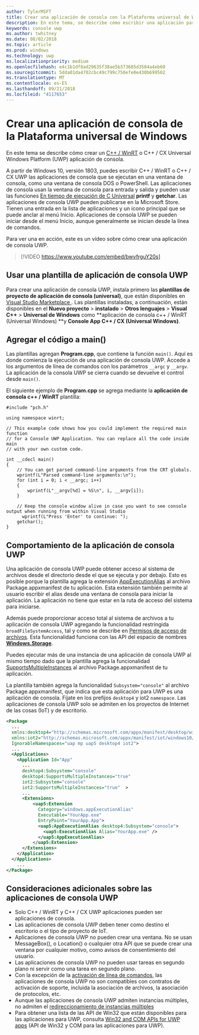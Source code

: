 ```yaml
---
author: TylerMSFT
title: Crear una aplicación de consola con la Plataforma universal de Windows
description: En este tema, se describe cómo escribir una aplicación para UWP que se ejecuta en una ventana de la consola.
keywords: console uwp
ms.author: twhitney
ms.date: 08/02/2018
ms.topic: article
ms.prod: windows
ms.technology: uwp
ms.localizationpriority: medium
ms.openlocfilehash: e4c1b1df8ad29635f38ae5b373685d3504a4eb60
ms.sourcegitcommit: 5dda01da4702cbc49c799c750efe0e430b699502
ms.translationtype: MT
ms.contentlocale: es-ES
ms.lasthandoff: 09/21/2018
ms.locfileid: "4117653"
---
```

# <a name="create-a-universal-windows-platform-console-app"></a>Crear una aplicación de consola de la Plataforma universal de Windows

En este tema se describe cómo crear un [C++ / WinRT](/windows/uwp/cpp-and-winrt-apis/intro-to-using-cpp-with-winrt) o C++ / CX Universal Windows Platform (UWP) aplicación de consola.

A partir de Windows 10, versión 1803, puedes escribir C++ / WinRT o C++ / CX UWP las aplicaciones de consola que se ejecutan en una ventana de consola, como una ventana de consola DOS o PowerShell. Las aplicaciones de consola usan la ventana de consola para entrada y salida y pueden usar las funciones [En tiempo de ejecución de C Universal](/cpp/c-runtime-library/reference/crt-alphabetical-function-reference) **printf** y **getchar**. Las aplicaciones de consola UWP pueden publicarse en la Microsoft Store. Tienen una entrada en la lista de aplicaciones y un icono principal que se puede anclar al menú Inicio. Aplicaciones de consola UWP se pueden iniciar desde el menú Inicio, aunque generalmente se inician desde la línea de comandos.

Para ver una en acción, este es un vídeo sobre cómo crear una aplicación de consola UWP.

> [!VIDEO https://www.youtube.com/embed/bwvfrguY20s]

## <a name="use-a-uwp-console-app-template"></a>Usar una plantilla de aplicación de consola UWP 

Para crear una aplicación de consola UWP, instala primero las **plantillas de proyecto de aplicación de consola (universal)**, que están disponibles en [Visual Studio Marketplace ](https://marketplace.visualstudio.com/items?itemName=AndrewWhitechapelMSFT.ConsoleAppUniversal). Las plantillas instaladas, a continuación, están disponibles en el **Nuevo proyecto** > **instalado** > **Otros lenguajes** > **Visual C++** > **Universal de Windows** como **aplicación de consola c++ / WinRT (Universal Windows) **y **Console App C++ / CX (Universal Windows)**.

## <a name="add-your-code-to-main"></a>Agregar el código a main()

Las plantillas agregan **Program.cpp**, que contiene la función `main()`. Aquí es donde comienza la ejecución de una aplicación de consola UWP. Accede a los argumentos de línea de comandos con los parámetros `__argc` y `__argv`. La aplicación de la consola UWP se cierra cuando se devuelve el control desde `main()`.

El siguiente ejemplo de **Program.cpp** se agrega mediante la **aplicación de consola c++ / WinRT** plantilla:

```cppwinrt
#include "pch.h"

using namespace winrt;

// This example code shows how you could implement the required main function
// for a Console UWP Application. You can replace all the code inside main
// with your own custom code.

int __cdecl main()
{
    // You can get parsed command-line arguments from the CRT globals.
    wprintf(L"Parsed command-line arguments:\n");
    for (int i = 0; i < __argc; i++)
    {
        wprintf(L"__argv[%d] = %S\n", i, __argv[i]);
    }

    // Keep the console window alive in case you want to see console output when running from within Visual Studio
      wprintf(L"Press 'Enter' to continue: ");
    getchar();
}
```

## <a name="uwp-console-app-behavior"></a>Comportamiento de la aplicación de consola UWP

Una aplicación de consola UWP puede obtener acceso al sistema de archivos desde el directorio desde el que se ejecuta y por debajo. Esto es posible porque la plantilla agrega la extensión [AppExecutionAlias](https://docs.microsoft.com/uwp/schemas/appxpackage/uapmanifestschema/element-uap5-appexecutionalias) al archivo Package.appxmanifest de tu aplicación. Esta extensión también permite al usuario escribir el alias desde una ventana de consola para iniciar la aplicación. La aplicación no tiene que estar en la ruta de acceso del sistema para iniciarse.

Además puede proporcionar acceso total al sistema de archivos a tu aplicación de consola UWP agregando la funcionalidad restringida `broadFileSystemAccess`, tal y como se describe en [Permisos de acceso de archivos](https://docs.microsoft.com/windows/uwp/files/file-access-permissions). Esta funcionalidad funciona con las API del espacio de nombres [**Windows.Storage**](https://msdn.microsoft.com/library/windows/apps/BR227346).

Puedes ejecutar más de una instancia de una aplicación de consola UWP al mismo tiempo dado que la plantilla agrega la funcionalidad [SupportsMultipleInstances](multi-instance-uwp.md) al archivo Package.appxmanifest de tu aplicación.

La plantilla también agrega la funcionalidad `Subsystem="console"` al archivo Package.appxmanifest, que indica que esta aplicación para UWP es una aplicación de consola. Fíjate en los prefijos `desktop4` y iot2 `namespace`. Las aplicaciones de consola UWP solo se admiten en los proyectos de Internet de las cosas (IoT) y de escritorio.

```xml
<Package
  ...
  xmlns:desktop4="http://schemas.microsoft.com/appx/manifest/desktop/windows10/4" 
  xmlns:iot2="http://schemas.microsoft.com/appx/manifest/iot/windows10/2" 
  IgnorableNamespaces="uap mp uap5 desktop4 iot2">
  ...
  <Applications>
    <Application Id="App"
      ...
      desktop4:Subsystem="console" 
      desktop4:SupportsMultipleInstances="true" 
      iot2:Subsystem="console" 
      iot2:SupportsMultipleInstances="true"  >
      ...
      <Extensions>
          <uap5:Extension 
            Category="windows.appExecutionAlias" 
            Executable="YourApp.exe" 
            EntryPoint="YourApp.App">
            <uap5:AppExecutionAlias desktop4:Subsystem="console">
              <uap5:ExecutionAlias Alias="YourApp.exe" />
            </uap5:AppExecutionAlias>
          </uap5:Extension>
      </Extensions>
    </Application>
  </Applications>
    ...
</Package>
```

## <a name="additional-considerations-for-uwp-console-apps"></a>Consideraciones adicionales sobre las aplicaciones de consola UWP

- Solo C++ / WinRT y C++ / CX UWP aplicaciones pueden ser aplicaciones de consola.
- Las aplicaciones de consola UWP deben tener como destino el escritorio o el tipo de proyecto de IoT.
- Aplicaciones de consola UWP no pueden crear una ventana. No se usan MessageBox(), o Location() o cualquier otra API que se puede crear una ventana por cualquier motivo, como avisos de consentimiento del usuario.
- Las aplicaciones de consola UWP no pueden usar tareas en segundo plano ni servir como una tarea en segundo plano.
- Con la excepción de la [activación de línea de comandos](https://blogs.windows.com/buildingapps/2017/07/05/command-line-activation-universal-windows-apps/#5YJUzjBoXCL4MhAe.97), las aplicaciones de consola UWP no son compatibles con contratos de activación de soporte, incluida la asociación de archivos, la asociación de protocolos, etc.
- Aunque las aplicaciones de consola UWP admiten instancias múltiples, no admiten el [redireccionamiento de instancias múltiples](multi-instance-uwp.md)
- Para obtener una lista de las API de Win32 que están disponibles para las aplicaciones para UWP, consulta [Win32 and COM APIs for UWP apps](https://docs.microsoft.com/uwp/win32-and-com/win32-and-com-for-uwp-apps) (API de Win32 y COM para las aplicaciones para UWP).